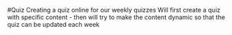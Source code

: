#Quiz
Creating a quiz online for our weekly quizzes
Will first create a quiz with specific content - then will try to make the content dynamic so that the quiz can be updated each week

